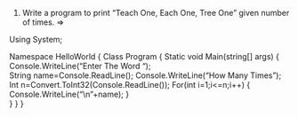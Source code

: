 1.	Write a program to print “Teach One, Each One, Tree One” given number of times.
        =>
                 
Using System;

Namespace HelloWorld
{
  Class Program
  {
    Static void Main(string[] args)
    {
      Console.WriteLine(“Enter The Word “);    
      String name=Console.ReadLine();
      Console.WriteLine(“How Many Times”);
      Int n=Convert.ToInt32(Console.ReadLine());
      For(int i=1;i<=n;i++)
      {
         Console.WriteLine(“\n”+name);
      }     
    }
  }
}

